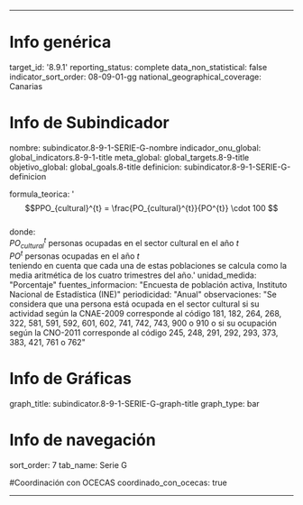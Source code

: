 ---

# Info genérica
target_id: '8.9.1'
reporting_status: complete
data_non_statistical: false
indicator_sort_order: 08-09-01-gg
national_geographical_coverage: Canarias

# Info de Subindicador
nombre: subindicator.8-9-1-SERIE-G-nombre
indicador_onu_global: global_indicators.8-9-1-title
meta_global: global_targets.8-9-title
objetivo_global: global_goals.8-title
definicion: subindicator.8-9-1-SERIE-G-definicion

formula_teorica: '$$PPO_{cultural}^{t} = \frac{PO_{cultural}^{t}}{PO^{t}} \cdot 100 $$ <br>
donde: <br>
$PO_{cultural}^{t}$ personas ocupadas en el sector cultural en el año $t$ <br>
$PO^{t}$ personas ocupadas en el año $t$ <br>
teniendo en cuenta que cada una de estas poblaciones se calcula como la media aritmética de los cuatro trimestres del año.'
unidad_medida: "Porcentaje"
fuentes_informacion: "Encuesta de población activa, Instituto Nacional de Estadística (INE)"
periodicidad: "Anual"
observaciones: "Se considera que una persona está ocupada en el sector cultural si su actividad según la CNAE-2009 corresponde al código 181, 182, 264, 268, 322, 581, 591, 592, 601, 602, 741, 742, 743, 900 o 910 o si su ocupación según la CNO-2011 corresponde al código 245, 248, 291, 292, 293, 373, 383, 421, 761 o 762"

# Info de Gráficas
graph_title: subindicator.8-9-1-SERIE-G-graph-title
graph_type: bar

# Info de navegación
sort_order: 7
tab_name: Serie G

#Coordinación con OCECAS
coordinado_con_ocecas: true

---